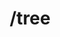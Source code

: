 ---
title: /tree
position_number: 1.3
type: post
description: Plant one or many trees
content_markdown_method: |-
  The following  method sends the request to plant one or many trees.
parameters:
  - name: Body Parameter
    content: enterpriseId
    values: string
  - name: Body Parameter
    content: projectId
    values: string
  - name: Body Parameter
    content: user
    values: string
  - name: Body Parameter
    content: treeCount
    values: integer
content_markdown: |-
  The request is encoded in [JSON](https://en.wikipedia.org/wiki/JSON) and the parameters need to be passed in the body of the request.

  In the header, “Content-Type” requires to have a value of “application/json”
  {: .warning}

  **enterpriseId**  Id of your enterprise. Example of an enterprise id: 11111111  (Enterprise Ids are 8 digits long)<br/>
  **projectId** Id of the reforestation project for where you want the trees to be planted. Example of an id: 93333333  (Project Ids are 8 digits long)<br/>
  **user** End user by whom the trees were planted. Example of an user: email@test.com<br/>
  **treeCount** Number of trees requested to plant. Example: 1<br/>

  Status: 200
  {: .success}

  Response will be an object that has the following attributes:

  **uuid** Universally Unique Identifier generated (string)<br/>
  **created** Creation date of the trees in the RaaS database (ISO 8601 Date and Time format)<br/>
  **treeCount** Number of trees requested to plant (integer)<br/>
  **enterpriseId** Identifier of the enterprise (string)<br/>
  **projectId** Identifier of the project (string)<br/>
  **user** End user by whom the trees were planted (string)


left_code_blocks:
  - code_block: |-
     !API_URL!/tree + Body Parameters described below
    title:
    language: bash
right_request_blocks:
  - code_block: |1-
     !API_URL!/tree
     Body parameters
     {
       "treeCount": 1,
       "enterpriseId": "1234abcd",
       "projectId": "93322249",
       "user": "test_user_1"
     }
    title: Example request
    language: bash
right_code_blocks:
right_code_blocks:
  - code_block: |2-
      {
        "uuid": "eef9f369-9ae0-45b8-ab07-10650f53a71e",
        "created": "2019-05-17T00:36:25.797Z",
        "treeCount": 2,
        "enterpriseId": "11111111",
        "projectId": "93333333",
        "user": "email@test.com"
      }
    title: Example response
    language: json
---